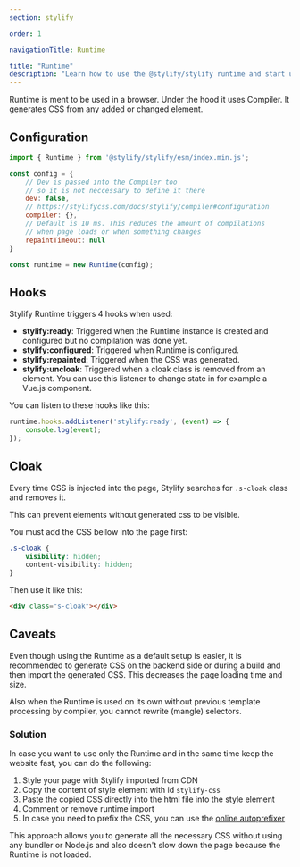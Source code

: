 ```yaml
---
section: stylify

order: 1

navigationTitle: Runtime

title: "Runtime"
description: "Learn how to use the @stylify/stylify runtime and start using the Stylify in no time."
---
```


Runtime is ment to be used in a browser. Under the hood it uses Compiler. It generates CSS from any added or changed element.

## Configuration

```js
import { Runtime } from '@stylify/stylify/esm/index.min.js';

const config = {
	// Dev is passed into the Compiler too
	// so it is not neccessary to define it there
	dev: false,
	// https://stylifycss.com/docs/stylify/compiler#configuration
	compiler: {},
	// Default is 10 ms. This reduces the amount of compilations
	// when page loads or when something changes
	repaintTimeout: null
}

const runtime = new Runtime(config);
```

## Hooks

Stylify Runtime triggers 4 hooks when used:

- **stylify:ready**: Triggered when the Runtime instance is created and configured but no compilation was done yet.
- **stylify:configured**: Triggered when Runtime is configured.
- **stylify:repainted**: Triggered when the CSS was generated.
- **stylify:uncloak**: Triggered when a cloak class is removed from an element. You can use this listener to change state in for example a Vue.js component.

You can listen to these hooks like this:

```js
runtime.hooks.addListener('stylify:ready', (event) => {
	console.log(event);
});
```

## Cloak

Every time CSS is injected into the page, Stylify searches for `.s-cloak` class and removes it.

This can prevent elements without generated css to be visible.

You must add the CSS bellow into the page first:

```css
.s-cloak {
	visibility: hidden;
	content-visibility: hidden;
}
```

Then use it like this:

```html
<div class="s-cloak"></div>
```

## Caveats
Even though using the Runtime as a default setup is easier, it is recommended to generate CSS on the backend side or during a build and then import the generated CSS. This decreases the page loading time and size.

Also when the Runtime is used on its own without previous template processing by compiler, you cannot rewrite (mangle) selectors.

### Solution
In case you want to use only the Runtime and in the same time keep the website fast, you can do the following:

1. Style your page with Stylify imported from CDN
2. Copy the content of style element with id `stylify-css`
3. Paste the copied CSS directly into the html file into the style element
3. Comment or remove runtime import
5. In case you need to prefix the CSS, you can use the [online autoprefixer](https://autoprefixer.github.io)

This approach allows you to generate all the necessary CSS without using any bundler or Node.js and also doesn't slow down the page because the Runtime is not loaded.
